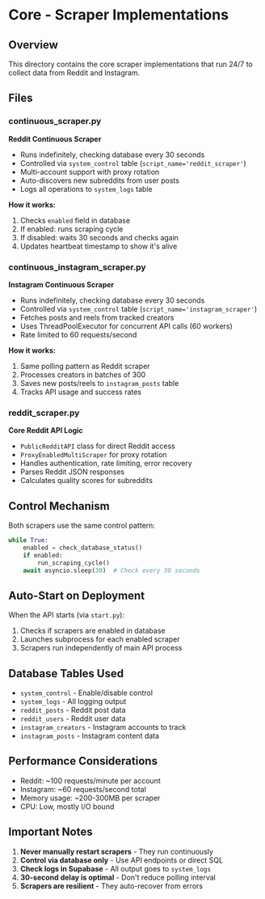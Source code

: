 # Core - Scraper Implementations

## Overview
This directory contains the core scraper implementations that run 24/7 to collect data from Reddit and Instagram.

## Files

### continuous_scraper.py
**Reddit Continuous Scraper**
- Runs indefinitely, checking database every 30 seconds
- Controlled via `system_control` table (`script_name='reddit_scraper'`)
- Multi-account support with proxy rotation
- Auto-discovers new subreddits from user posts
- Logs all operations to `system_logs` table

**How it works:**
1. Checks `enabled` field in database
2. If enabled: runs scraping cycle
3. If disabled: waits 30 seconds and checks again
4. Updates heartbeat timestamp to show it's alive

### continuous_instagram_scraper.py
**Instagram Continuous Scraper**
- Runs indefinitely, checking database every 30 seconds
- Controlled via `system_control` table (`script_name='instagram_scraper'`)
- Fetches posts and reels from tracked creators
- Uses ThreadPoolExecutor for concurrent API calls (60 workers)
- Rate limited to 60 requests/second

**How it works:**
1. Same polling pattern as Reddit scraper
2. Processes creators in batches of 300
3. Saves new posts/reels to `instagram_posts` table
4. Tracks API usage and success rates

### reddit_scraper.py
**Core Reddit API Logic**
- `PublicRedditAPI` class for direct Reddit access
- `ProxyEnabledMultiScraper` for proxy rotation
- Handles authentication, rate limiting, error recovery
- Parses Reddit JSON responses
- Calculates quality scores for subreddits

## Control Mechanism

Both scrapers use the same control pattern:
```python
while True:
    enabled = check_database_status()
    if enabled:
        run_scraping_cycle()
    await asyncio.sleep(30)  # Check every 30 seconds
```

## Auto-Start on Deployment

When the API starts (via `start.py`):
1. Checks if scrapers are enabled in database
2. Launches subprocess for each enabled scraper
3. Scrapers run independently of main API process

## Database Tables Used

- `system_control` - Enable/disable control
- `system_logs` - All logging output
- `reddit_posts` - Reddit post data
- `reddit_users` - Reddit user data
- `instagram_creators` - Instagram accounts to track
- `instagram_posts` - Instagram content data

## Performance Considerations

- Reddit: ~100 requests/minute per account
- Instagram: ~60 requests/second total
- Memory usage: ~200-300MB per scraper
- CPU: Low, mostly I/O bound

## Important Notes

1. **Never manually restart scrapers** - They run continuously
2. **Control via database only** - Use API endpoints or direct SQL
3. **Check logs in Supabase** - All output goes to `system_logs`
4. **30-second delay is optimal** - Don't reduce polling interval
5. **Scrapers are resilient** - They auto-recover from errors
